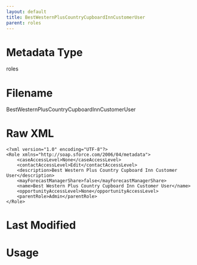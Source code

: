 ```yaml
---
layout: default
title: BestWesternPlusCountryCupboardInnCustomerUser
parent: roles
---
```

# Metadata Type
roles


# Filename 
BestWesternPlusCountryCupboardInnCustomerUser


# Raw XML
```
<?xml version="1.0" encoding="UTF-8"?>
<Role xmlns="http://soap.sforce.com/2006/04/metadata">
    <caseAccessLevel>None</caseAccessLevel>
    <contactAccessLevel>Edit</contactAccessLevel>
    <description>Best Western Plus Country Cupboard Inn Customer User</description>
    <mayForecastManagerShare>false</mayForecastManagerShare>
    <name>Best Western Plus Country Cupboard Inn Customer User</name>
    <opportunityAccessLevel>None</opportunityAccessLevel>
    <parentRole>Admin</parentRole>
</Role>
```


# Last Modified


# Usage
